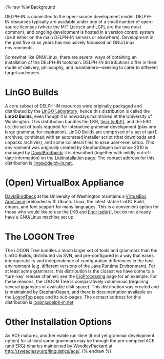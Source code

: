 {% raw %}# Background

DELPH-IN is committed to the open-source development model.
DELPH-IN resources typically are available under one of a small number
of open-source licenses (where the MIT Licesen and LGPL are the two most
common), and ongoing development is hosted in a version control system
(be it either on the main DELPH-IN servers or elsewhere). Development in
the past five or so years has exclusively focussed on GNU/Linux
environments.

Somewhat like GNU/Linux, there are several ways of obtaining an
installation of the DELPH-IN toolchain. DELPH-IN distributions differ in
their mode of delivery, philosophy, and maintainers—seeking to cater to
different target audiences.

# LinGO Builds

A core subset of DELPH-IN resources were originally packaged and
distributed by the [LinGO Laboratory](http://lingo.stanfor.edu); hence
this distribution is called the **LinGO Builds**, even though it is
nowadays maintained at the University of Washington. This distribution
bundles the LKB, [\[incr tsdb()\]](http://www.delph-in.net/itsdb), and
the ERG, i.e. the set of tools required for interactive grammar
development (plus one large grammar, for inspiration). LinGO Builds are
comprised of a set of tar(1) archives, combined with an automated
installer script (that downloads and unpacks archives), and some
collateral files to ease user-level setup. This environment was
originally created by StephanOepen but since 2010 is
managed by [DavidBrodbeck](/DavidBrodbeck); it is described (together
with mildly out-of-date information) on the
[LkbInstallation](https://delph-in.github.io/docs/tools/LkbInstallation) page. The contact address for this
distribution is lingo@delph-in.net.

# (Open) VirtualBox Appliance

[DavidBrodbeck](/DavidBrodbeck) at the University of Washington
maintains a [VirtualBox
Appliance](https://depts.washington.edu/uwcl/twiki/bin/view.cgi/Main/KnoppixLKB)
preloaded with Ubuntu Linux, the latest stable LinGO Build, emacs, and
font support for many languages. This is a convenient option for those
who would like to use the LKB and [\[incr
tsdb()\]](http://www.delph-in.net/itsdb), but do not already have a
GNU/Linux machine set up.

# The LOGON Tree

The LOGON Tree bundles a much larger set of tools and grammars than the
LinGO Builds, distributed via SVN, and pre-configured in a way that
eases interoperability and independence of configuration differences in
the host environment (e.g. different versions of the Java Runtime
Environment). For at least some grammars, this distribution is the
closest we have come to a ‘turn-key’ release channel; see the
[ErgProcessing](https://delph-in.github.io/docs/erg/ErgProcessing) page for an example. For these reasons,
the LOGON Tree is comparatively voluminous (requiring several gigabytes
of available disk space). This distribution was created and is
maintained by StephanOepen, and there is documentation
available on the [LogonTop](https://delph-in.github.io/docs/tools/LogonTop) page and its sub-pages. The
contact address for this distribution is logon@delph-in.net.

# Other Installation Options

As ACE matures, another viable run-time (if not yet grammar development
option) for at least some grammars may be through the pre-compiled ACE
(and ERG) binaries maintained by [WoodleyPackard](/WoodleyPackard) at
<http://sweaglesw.org/linguistics/ace/>.
<update date omitted for speed>{% endraw %}